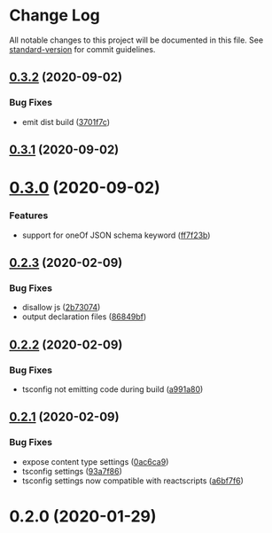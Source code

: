 # Change Log

All notable changes to this project will be documented in this file. See [standard-version](https://github.com/conventional-changelog/standard-version) for commit guidelines.

<a name="0.3.2"></a>
## [0.3.2](https://github.com/techiedarren/unofficial-dynamic-content-ui/compare/v0.3.1...v0.3.2) (2020-09-02)


### Bug Fixes

* emit dist build ([3701f7c](https://github.com/techiedarren/unofficial-dynamic-content-ui/commit/3701f7c))



<a name="0.3.1"></a>
## [0.3.1](https://github.com/techiedarren/unofficial-dynamic-content-ui/compare/v0.3.0...v0.3.1) (2020-09-02)



<a name="0.3.0"></a>
# [0.3.0](https://github.com/techiedarren/unofficial-dynamic-content-ui/compare/v0.2.3...v0.3.0) (2020-09-02)


### Features

* support for oneOf JSON schema keyword ([ff7f23b](https://github.com/techiedarren/unofficial-dynamic-content-ui/commit/ff7f23b))



<a name="0.2.3"></a>
## [0.2.3](https://github.com/techiedarren/unofficial-dynamic-content-ui/compare/v0.2.2...v0.2.3) (2020-02-09)


### Bug Fixes

* disallow js ([2b73074](https://github.com/techiedarren/unofficial-dynamic-content-ui/commit/2b73074))
* output declaration files ([86849bf](https://github.com/techiedarren/unofficial-dynamic-content-ui/commit/86849bf))



<a name="0.2.2"></a>
## [0.2.2](https://github.com/techiedarren/unofficial-dynamic-content-ui/compare/v0.2.1...v0.2.2) (2020-02-09)


### Bug Fixes

* tsconfig not emitting code during build ([a991a80](https://github.com/techiedarren/unofficial-dynamic-content-ui/commit/a991a80))



<a name="0.2.1"></a>
## [0.2.1](https://github.com/techiedarren/unofficial-dynamic-content-ui/compare/v0.2.0...v0.2.1) (2020-02-09)


### Bug Fixes

* expose content type settings ([0ac6ca9](https://github.com/techiedarren/unofficial-dynamic-content-ui/commit/0ac6ca9))
* tsconfig settings ([93a7f86](https://github.com/techiedarren/unofficial-dynamic-content-ui/commit/93a7f86))
* tsconfig settings now compatible with reactscripts ([a6bf7f6](https://github.com/techiedarren/unofficial-dynamic-content-ui/commit/a6bf7f6))



<a name="0.2.0"></a>
# 0.2.0 (2020-01-29)

